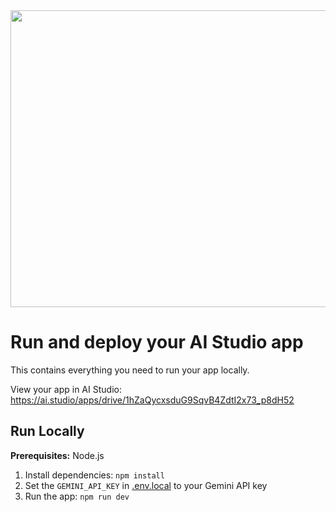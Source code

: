 <div align="center">
<img width="1200" height="475" alt="GHBanner" src="https://github.com/user-attachments/assets/0aa67016-6eaf-458a-adb2-6e31a0763ed6" />
</div>

# Run and deploy your AI Studio app

This contains everything you need to run your app locally.

View your app in AI Studio: https://ai.studio/apps/drive/1hZaQycxsduG9SqvB4ZdtI2x73_p8dH52

## Run Locally

**Prerequisites:**  Node.js


1. Install dependencies:
   `npm install`
2. Set the `GEMINI_API_KEY` in [.env.local](.env.local) to your Gemini API key
3. Run the app:
   `npm run dev`

